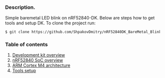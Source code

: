 ### Description.
Simple baremetal LED blink on nRF52840-DK.
Below are steps how to get tools and setup DK.
To clone the project run:
```bash
$ git clone https://github.com/ShpakovDmitry/nRF52840DK_BareMetal_Blink.git
```

### Table of contents

1. [Development kit overview](/docs/dk-overview/README.md)
1. [nRF52840 SoC overview](/docs/nRF52840-overview/README.md)
1. [ARM Cortex M4 architecture](/docs/arm-cortex-m4-architecture/README.md)
1. [Tools setup](/docs/tools-setup/README.md)
